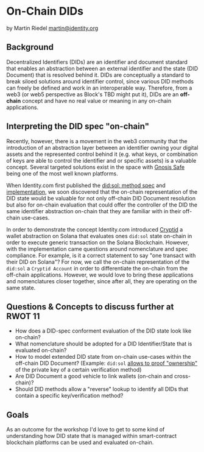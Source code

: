 On-Chain DIDs
================================
by Martin Riedel <martin@identity.org>

## Background
Decentralized Identifiers (DIDs) are an identifier and document standard that enables an abstraction between an external identifier
and the state (DID Document) that is resolved behind it. DIDs are conceptually a standard to break siloed solutions around
identifier control, since various DID methods can freely be defined and work in an interoperable way. Therefore, from a
web3 (or web5 perspective as Block's TBD might put it), DIDs are an **off-chain** concept and have no real value or meaning
in any on-chain applications.

## Interpreting the DID spec "on-chain"
Recently, however, there is a movement in the web3 community that the introduction of an abstraction layer between an identifier owning your digital assets
and the represented control behind it (e.g. what keys, or combination of keys are able to control the identifier and or specific assets)
is a valuable concept. Several targeted solutions exist in the space with [Gnosis Safe](https://gnosis-safe.io/) being one of the most well known platforms.

When Identity.com first published the [did:sol: method spec](https://identity-com.github.io/sol-did/did-method-spec.html) and [implementation](https://github.com/identity-com/sol-did),
we soon discovered that the on-chain representation of the DID state would be valuable for not only off-chain DID Document resolution but
also for on-chain evaluation that could offer the controller of the DID the same identifier abstraction on-chain that they are
familiar with in their off-chain use-cases.

In order to demonstrate the concept Identity.com introduced [Cryptid](https://www.identity.com/cryptid/) a wallet abstraction on Solana that evaluates ones
`did:sol` state on-chain in order to execute generic transaction on the Solana Blockchain. However, with the implementation
came questions around nomenclature and spec compliance. For example, is it a correct statement to say "one transact with their DID on Solana"? For now, we
call the on-chain representation of the `did:sol` a `Cryptid Account` in order to differentiate the on-chain from the off-chain applications.
However, we would love to bring these applications and nomenclatures closer together, since after all, they are operating on the same state.

## Questions & Concepts to discuss further at RWOT 11
* How does a DID-spec conforment evaluation of the DID state look like on-chain?
* What nomenclature should be adopted for a DID Identifier/State that is evaluated on-chain?
* How to model extended DID state from on-chain use-cases within the off-chain DID Document? (Example: `did:sol` [allows to proof "ownership"](https://github.com/identity-com/sol-did/tree/develop/sol-did#set-flags-of-a-verification-method) of the private key of a certain verification method)
* Are DID Document a good vehicle to link wallets (on-chain and cross-chain)?
* Should DID methods allow a "reverse" lookup to identify all DIDs that contain a specific key/verification method?

## Goals
As an outcome for the workshop I'd love to get to some kind of understanding how DID state that is managed within smart-contract
blockchain platforms can be used and evaluated on-chain.
